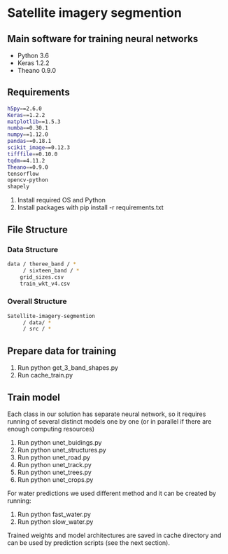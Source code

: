# Satellite imagery segmention


## Main software for training neural networks
* Python 3.6
* Keras 1.2.2
* Theano 0.9.0

## Requirements

```bash
h5py==2.6.0
Keras==1.2.2
matplotlib==1.5.3
numba==0.30.1
numpy==1.12.0
pandas==0.18.1
scikit_image==0.12.3
tifffile==0.10.0
tqdm==4.11.2
Theano==0.9.0
tensorflow
opencv-python
shapely
```
1. Install required OS and Python
2. Install packages with pip install -r requirements.txt

## File Structure
### Data Structure
```bash
data / theree_band / *
     / sixteen_band / *
    grid_sizes.csv
    train_wkt_v4.csv
```
### Overall Structure
```bash
Satellite-imagery-segmention 
     / data/ *
     / src / *

```
## Prepare data for training
1. Run python get_3_band_shapes.py
2. Run cache_train.py

## Train model
Each class in our solution has separate neural network, so it requires running of several distinct models one by one (or in parallel if there are enough computing resources)

1. Run python unet_buidings.py
2. Run python unet_structures.py
3. Run python unet_road.py
4. Run python unet_track.py
5. Run python unet_trees.py
6. Run python unet_crops.py

For water predictions we used different method and it can be created by running:

1. Run python fast_water.py
2. Run python slow_water.py

Trained weights and model architectures are saved in cache directory and can be used by prediction scripts (see the next section).